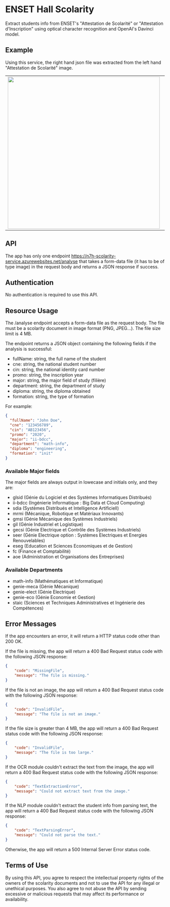 ﻿# ENSET Hall Scolarity

Extract students info from ENSET's "Attestation de Scolarité" or "Attestation d'Inscription" using optical character recognition and OpenAI's Davinci model.

## Example
Using this service, the right hand json file was extracted from the left hand "Attestation de Scolarité" image.

<table>
<tr>
<td><img src="https://s6.imgcdn.dev/rPuwl.jpg" style="height: 30rem;" alt=""></td>
<td>
<pre><code class="json" >
{
   "fullName": "BEN SADIK YOUSSEF",
    "cne": "X000000000",
    "cin": "XX00000",
    "promo": "2021",
    "major": "glsid",
    "department": "math-info",
    "diploma": "engineering",
    "formation": "init"
}
</code></pre></td>
</tr>
</table>

## API

The app has only one endpoint https://n7h-scolarity-service.azurewebsites.net/analyse that takes a form-data file (it has to be of type image) in the request body and returns a JSON response if success.

## Authentication

No authentication is required to use this API.

## Resource Usage

The /analyse endpoint accepts a form-data file as the request body. The file must be a scolarity document in image format (PNG, JPEG...). The file size limit is 4 MB.

The endpoint returns a JSON object containing the following fields if the analysis is successful:

- fullName: string, the full name of the student
- cne: string, the national student number
- cin: string, the national identity card number
- promo: string, the inscription year
- major: string, the major field of study (filière)
- department: string, the department of study
- diploma: string, the diploma obtained
- formation: string, the type of formation

For example:
```json
{
  "fullName": "John Doe",
  "cne": "123456789",
  "cin": "AB123456",
  "promo": "2020",
  "major": "ii-bdcc",
  "department": "math-info",
  "diploma": "engineering",
  "formation": "init"
}
```
### Available Major fields
The major fields are always output in lowecase and initials only, and they are:
- glsid (Génie du Logiciel et des Systèmes Informatiques Distribués)
- ii-bdcc (Ingénierie Informatique : Big Data et Cloud Computing)
- sdia (Systèmes Distribués et Intelligence Artificiell)
- mrmi (Mécanique, Robotique et Matériaux Innovants)
- gmsi (Génie Mécanique des Systèmes Industriels)
- gil (Génie Industriel et Logistique)
- gecsi (Génie Electrique et Contrôle des Systèmes Industriels)
- seer (Génie Electrique option : Systèmes Electriques et Energies Renouvelables)
- eseg (Education et Sciences Economiques et de Gestion)
- fc (Finance et Comptabilité)
- aoe (Administration et Organisations des Entreprises)

### Available Departments
- math-info (Mathématiques et Informatique)
- genie-meca (Génie Mécanique)
- genie-elect (Génie Electrique)
- genie-eco (Génie Economie et Gestion)
- staic (Sciences et Techniques Administratives et Ingénierie des Compétences)

## Error Messages

If the app encounters an error, it will return a HTTP status code other than 200 OK.

If the file is missing, the app will return a 400 Bad Request status code with the following JSON response:

```json
{
	"code":	"MissingFile",
	"message": "The file is missing."
}
```

If the file is not an image, the app will return a 400 Bad Request status code with the following JSON response:

```json
{
    "code":	"InvalidFile",
    "message": "The file is not an image."
}
```

If the file size is greater than 4 MB, the app will return a 400 Bad Request status code with the following JSON response:

```json
{
    "code":	"InvalidFile",
    "message": "The file is too large."
}
```

If the OCR module couldn't extract the text from the image, the app will return a 400 Bad Request status code with the following JSON response:

```json
{
    "code":	"TextExtractionError",
    "message": "Could not extract text from the image."
}
```

If the NLP module couldn't extract the student info from parsing text, the app will return a 400 Bad Request status code with the following JSON response:

```json
{
    "code":	"TextParsingError",
    "message": "Could not parse the text."
}
```

Otherwise, the app will return a 500 Internal Server Error status code.

## Terms of Use

By using this API, you agree to respect the intellectual property rights of the owners of the scolarity documents and not to use the API for any illegal or unethical purposes. You also agree to not abuse the API by sending excessive or malicious requests that may affect its performance or availability.

